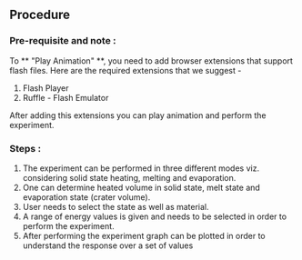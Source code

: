 ## Procedure

### Pre-requisite and note : 
To ** "Play Animation" **, you need to add browser extensions that support flash files. 
Here are the required extensions that we suggest -
1) Flash Player
2) Ruffle - Flash Emulator

After adding this extensions you can play animation and perform the experiment.

### Steps :

1. The experiment can be performed in three different modes viz. considering solid state heating, melting and evaporation.
2. One can determine heated volume in solid state, melt state and evaporation state (crater volume).
3. User needs to select the state as well as material.
4. A range of energy values is given and needs to be selected in order to perform the experiment.
5. After performing the experiment graph can be plotted in order to understand the response over a set of values